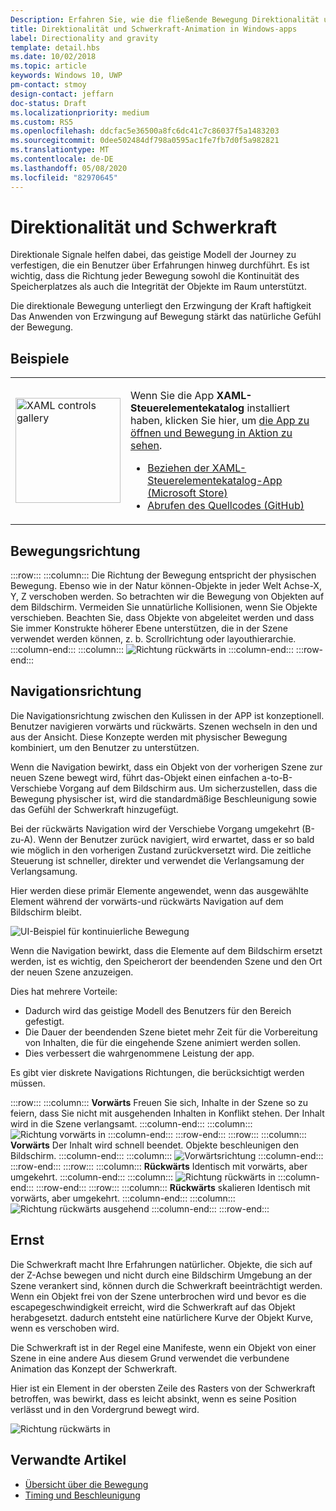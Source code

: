 ```yaml
---
Description: Erfahren Sie, wie die fließende Bewegung Direktionalität und Schwerkraft verwendet.
title: Direktionalität und Schwerkraft-Animation in Windows-apps
label: Directionality and gravity
template: detail.hbs
ms.date: 10/02/2018
ms.topic: article
keywords: Windows 10, UWP
pm-contact: stmoy
design-contact: jeffarn
doc-status: Draft
ms.localizationpriority: medium
ms.custom: RS5
ms.openlocfilehash: ddcfac5e36500a8fc6dc41c7c86037f5a1483203
ms.sourcegitcommit: 0dee502484df798a0595ac1fe7fb7d0f5a982821
ms.translationtype: MT
ms.contentlocale: de-DE
ms.lasthandoff: 05/08/2020
ms.locfileid: "82970645"
---
```

# <a name="directionality-and-gravity"></a>Direktionalität und Schwerkraft

Direktionale Signale helfen dabei, das geistige Modell der Journey zu verfestigen, die ein Benutzer über Erfahrungen hinweg durchführt. Es ist wichtig, dass die Richtung jeder Bewegung sowohl die Kontinuität des Speicherplatzes als auch die Integrität der Objekte im Raum unterstützt.

Die direktionale Bewegung unterliegt den Erzwingung der Kraft haftigkeit Das Anwenden von Erzwingung auf Bewegung stärkt das natürliche Gefühl der Bewegung.

## <a name="examples"></a>Beispiele

<table>
<tr>
<td><img src="images/xaml-controls-gallery-app-icon.png" alt="XAML controls gallery" width="168"></img></td>
<td>
    <p>Wenn Sie die App <strong style="font-weight: semi-bold">XAML-Steuerelementekatalog</strong> installiert haben, klicken Sie hier, um <a href="xamlcontrolsgallery:/category/Motion">die App zu öffnen und Bewegung in Aktion zu sehen</a>.</p>
    <ul>
    <li><a href="https://www.microsoft.com/store/productId/9MSVH128X2ZT">Beziehen der XAML-Steuerelementekatalog-App (Microsoft Store)</a></li>
    <li><a href="https://github.com/Microsoft/Xaml-Controls-Gallery">Abrufen des Quellcodes (GitHub)</a></li>
    </ul>
</td>
</tr>
</table>

## <a name="direction-of-movement"></a>Bewegungsrichtung

:::row:::
    :::column:::
Die Richtung der Bewegung entspricht der physischen Bewegung. Ebenso wie in der Natur können-Objekte in jeder Welt Achse-X, Y, Z verschoben werden. So betrachten wir die Bewegung von Objekten auf dem Bildschirm.
Vermeiden Sie unnatürliche Kollisionen, wenn Sie Objekte verschieben. Beachten Sie, dass Objekte von abgeleitet werden und dass Sie immer Konstrukte höherer Ebene unterstützen, die in der Szene verwendet werden können, z. b. Scrollrichtung oder layouthierarchie.
    :::column-end:::
    :::column:::
        ![Richtung rückwärts in](images/Direction.gif)
    :::column-end:::
:::row-end:::

## <a name="direction-of-navigation"></a>Navigationsrichtung

Die Navigationsrichtung zwischen den Kulissen in der APP ist konzeptionell. Benutzer navigieren vorwärts und rückwärts. Szenen wechseln in den und aus der Ansicht. Diese Konzepte werden mit physischer Bewegung kombiniert, um den Benutzer zu unterstützen.

Wenn die Navigation bewirkt, dass ein Objekt von der vorherigen Szene zur neuen Szene bewegt wird, führt das-Objekt einen einfachen a-to-B-Verschiebe Vorgang auf dem Bildschirm aus. Um sicherzustellen, dass die Bewegung physischer ist, wird die standardmäßige Beschleunigung sowie das Gefühl der Schwerkraft hinzugefügt.

Bei der rückwärts Navigation wird der Verschiebe Vorgang umgekehrt (B-zu-A). Wenn der Benutzer zurück navigiert, wird erwartet, dass er so bald wie möglich in den vorherigen Zustand zurückversetzt wird. Die zeitliche Steuerung ist schneller, direkter und verwendet die Verlangsamung der Verlangsamung.

Hier werden diese primär Elemente angewendet, wenn das ausgewählte Element während der vorwärts-und rückwärts Navigation auf dem Bildschirm bleibt.

![UI-Beispiel für kontinuierliche Bewegung](images/continuous3.gif)

Wenn die Navigation bewirkt, dass die Elemente auf dem Bildschirm ersetzt werden, ist es wichtig, den Speicherort der beendenden Szene und den Ort der neuen Szene anzuzeigen.

Dies hat mehrere Vorteile:

- Dadurch wird das geistige Modell des Benutzers für den Bereich gefestigt.
- Die Dauer der beendenden Szene bietet mehr Zeit für die Vorbereitung von Inhalten, die für die eingehende Szene animiert werden sollen.
- Dies verbessert die wahrgenommene Leistung der app.

Es gibt vier diskrete Navigations Richtungen, die berücksichtigt werden müssen.

:::row:::
    :::column:::
**Vorwärts** Freuen Sie sich, Inhalte in der Szene so zu feiern, dass Sie nicht mit ausgehenden Inhalten in Konflikt stehen. Der Inhalt wird in die Szene verlangsamt.
    :::column-end:::
    :::column:::
        ![Richtung vorwärts in](images/forwardIN.gif)
    :::column-end:::
:::row-end:::
:::row:::
    :::column:::
**Vorwärts** Der Inhalt wird schnell beendet. Objekte beschleunigen den Bildschirm.
    :::column-end:::
    :::column:::
        ![Vorwärtsrichtung](images/forwardOUT.gif)
    :::column-end:::
:::row-end:::
:::row:::
    :::column:::
**Rückwärts** Identisch mit vorwärts, aber umgekehrt.
    :::column-end:::
    :::column:::
        ![Richtung rückwärts in](images/backwardIN.gif)
    :::column-end:::
:::row-end:::
:::row:::
    :::column:::
**Rückwärts** skalieren Identisch mit vorwärts, aber umgekehrt.
    :::column-end:::
    :::column:::
        ![Richtung rückwärts ausgehend](images/backwardOUT.gif)
    :::column-end:::
:::row-end:::

## <a name="gravity"></a>Ernst

Die Schwerkraft macht Ihre Erfahrungen natürlicher. Objekte, die sich auf der Z-Achse bewegen und nicht durch eine Bildschirm Umgebung an der Szene verankert sind, können durch die Schwerkraft beeinträchtigt werden. Wenn ein Objekt frei von der Szene unterbrochen wird und bevor es die escapegeschwindigkeit erreicht, wird die Schwerkraft auf das Objekt herabgesetzt. dadurch entsteht eine natürlichere Kurve der Objekt Kurve, wenn es verschoben wird.

Die Schwerkraft ist in der Regel eine Manifeste, wenn ein Objekt von einer Szene in eine andere Aus diesem Grund verwendet die verbundene Animation das Konzept der Schwerkraft.

Hier ist ein Element in der obersten Zeile des Rasters von der Schwerkraft betroffen, was bewirkt, dass es leicht absinkt, wenn es seine Position verlässt und in den Vordergrund bewegt wird.

![Richtung rückwärts in](images/continuity-photos.gif)

## <a name="related-articles"></a>Verwandte Artikel

- [Übersicht über die Bewegung](index.md)
- [Timing und Beschleunigung](timing-and-easing.md)
